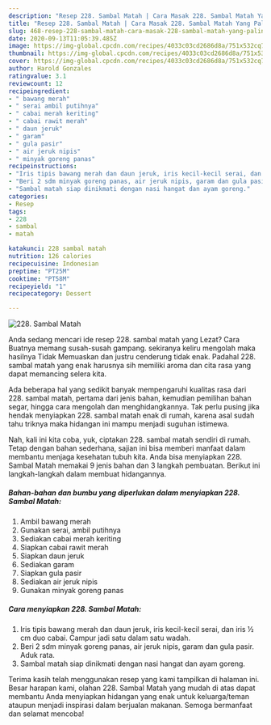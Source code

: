 ```yaml
---
description: "Resep 228. Sambal Matah | Cara Masak 228. Sambal Matah Yang Paling Enak"
title: "Resep 228. Sambal Matah | Cara Masak 228. Sambal Matah Yang Paling Enak"
slug: 468-resep-228-sambal-matah-cara-masak-228-sambal-matah-yang-paling-enak
date: 2020-09-13T11:05:39.485Z
image: https://img-global.cpcdn.com/recipes/4033c03cd2686d8a/751x532cq70/228-sambal-matah-foto-resep-utama.jpg
thumbnail: https://img-global.cpcdn.com/recipes/4033c03cd2686d8a/751x532cq70/228-sambal-matah-foto-resep-utama.jpg
cover: https://img-global.cpcdn.com/recipes/4033c03cd2686d8a/751x532cq70/228-sambal-matah-foto-resep-utama.jpg
author: Harold Gonzales
ratingvalue: 3.1
reviewcount: 12
recipeingredient:
- " bawang merah"
- " serai ambil putihnya"
- " cabai merah keriting"
- " cabai rawit merah"
- " daun jeruk"
- " garam"
- " gula pasir"
- " air jeruk nipis"
- " minyak goreng panas"
recipeinstructions:
- "Iris tipis bawang merah dan daun jeruk, iris kecil-kecil serai, dan iris ½ cm duo cabai. Campur jadi satu dalam satu wadah."
- "Beri 2 sdm minyak goreng panas, air jeruk nipis, garam dan gula pasir. Aduk rata."
- "Sambal matah siap dinikmati dengan nasi hangat dan ayam goreng."
categories:
- Resep
tags:
- 228
- sambal
- matah

katakunci: 228 sambal matah 
nutrition: 126 calories
recipecuisine: Indonesian
preptime: "PT25M"
cooktime: "PT58M"
recipeyield: "1"
recipecategory: Dessert

---
```



![228. Sambal Matah](https://img-global.cpcdn.com/recipes/4033c03cd2686d8a/751x532cq70/228-sambal-matah-foto-resep-utama.jpg)

Anda sedang mencari ide resep 228. sambal matah yang Lezat? Cara Buatnya memang susah-susah gampang. sekiranya keliru mengolah maka hasilnya Tidak Memuaskan dan justru cenderung tidak enak. Padahal 228. sambal matah yang enak harusnya sih memiliki aroma dan cita rasa yang dapat memancing selera kita.

Ada beberapa hal yang sedikit banyak mempengaruhi kualitas rasa dari 228. sambal matah, pertama dari jenis bahan, kemudian pemilihan bahan segar, hingga cara mengolah dan menghidangkannya. Tak perlu pusing jika hendak menyiapkan 228. sambal matah enak di rumah, karena asal sudah tahu triknya maka hidangan ini mampu menjadi suguhan istimewa.




Nah, kali ini kita coba, yuk, ciptakan 228. sambal matah sendiri di rumah. Tetap dengan bahan sederhana, sajian ini bisa memberi manfaat dalam membantu menjaga kesehatan tubuh kita. Anda bisa menyiapkan 228. Sambal Matah memakai 9 jenis bahan dan 3 langkah pembuatan. Berikut ini langkah-langkah dalam membuat hidangannya.

<!--inarticleads1-->

##### Bahan-bahan dan bumbu yang diperlukan dalam menyiapkan 228. Sambal Matah:

1. Ambil  bawang merah
1. Gunakan  serai, ambil putihnya
1. Sediakan  cabai merah keriting
1. Siapkan  cabai rawit merah
1. Siapkan  daun jeruk
1. Sediakan  garam
1. Siapkan  gula pasir
1. Sediakan  air jeruk nipis
1. Gunakan  minyak goreng panas




<!--inarticleads2-->

##### Cara menyiapkan 228. Sambal Matah:

1. Iris tipis bawang merah dan daun jeruk, iris kecil-kecil serai, dan iris ½ cm duo cabai. Campur jadi satu dalam satu wadah.
1. Beri 2 sdm minyak goreng panas, air jeruk nipis, garam dan gula pasir. Aduk rata.
1. Sambal matah siap dinikmati dengan nasi hangat dan ayam goreng.




Terima kasih telah menggunakan resep yang kami tampilkan di halaman ini. Besar harapan kami, olahan 228. Sambal Matah yang mudah di atas dapat membantu Anda menyiapkan hidangan yang enak untuk keluarga/teman ataupun menjadi inspirasi dalam berjualan makanan. Semoga bermanfaat dan selamat mencoba!
